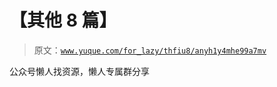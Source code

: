 # 【其他 8 篇】

> 原文：[`www.yuque.com/for_lazy/thfiu8/anyh1y4mhe99a7mv`](https://www.yuque.com/for_lazy/thfiu8/anyh1y4mhe99a7mv)



公众号懒人找资源，懒人专属群分享
